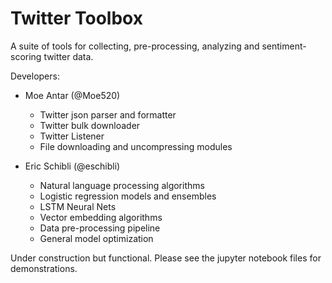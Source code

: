 
# Twitter Toolbox

A suite of tools for collecting, pre-processing, analyzing and sentiment-scoring twitter data.

Developers:
* Moe Antar (@Moe520) 
    * Twitter json parser and formatter
    * Twitter bulk downloader 
    * Twitter Listener 
    * File downloading and uncompressing modules
    
* Eric Schibli (@eschibli)
    * Natural language processing algorithms
    * Logistic regression models and ensembles
    * LSTM Neural Nets
    * Vector embedding algorithms
    * Data pre-processing pipeline
    * General model optimization

Under construction but functional. Please see the jupyter notebook files for demonstrations.  
